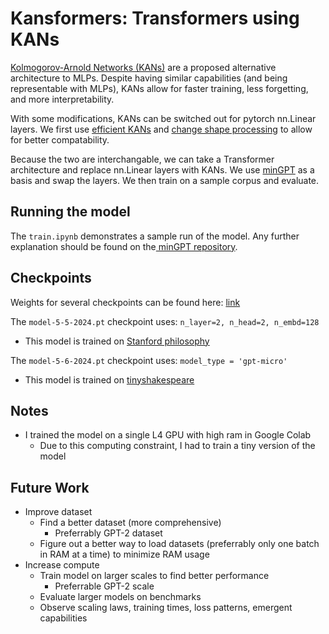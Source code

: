 # Kansformers: Transformers using KANs

[Kolmogorov-Arnold Networks (KANs)](https://github.com/KindXiaoming/pykan) are a proposed alternative architecture to MLPs. Despite having similar capabilities (and being representable with MLPs), KANs allow for faster training, less forgetting, and more interpretability.

With some modifications, KANs can be switched out for pytorch nn.Linear layers. We first use [efficient KANs](https://github.com/Blealtan/efficient-kan) and [change shape processing](https://github.com/Blealtan/efficient-kan/pull/6) to allow for better compatability. 

Because the two are interchangable, we can take a Transformer architecture and replace nn.Linear layers with KANs. We use [minGPT](https://github.com/karpathy/minGPT) as a basis and swap the layers. We then train on a sample corpus and evaluate.

## Running the model

The `train.ipynb` demonstrates a sample run of the model. Any further explanation should be found on the[ minGPT repository](https://github.com/karpathy/minGPT).

## Checkpoints

Weights for several checkpoints can be found here: [link](https://drive.google.com/drive/folders/1qYOhLGMI3MGbzZhRF8rXk47KqhrURq19?usp=share_link)

The `model-5-5-2024.pt` checkpoint uses: `n_layer=2, n_head=2, n_embd=128`
- This model is trained on [Stanford philosophy](https://huggingface.co/datasets/AiresPucrs/stanford-encyclopedia-philosophy)

The `model-5-6-2024.pt` checkpoint uses: `model_type = 'gpt-micro'`
- This model is trained on [tinyshakespeare](https://github.com/karpathy/llm.c/blob/master/prepro_tinyshakespeare.py)

## Notes
- I trained the model on a single L4 GPU with high ram in Google Colab
    - Due to this computing constraint, I had to train a tiny version of the model

## Future Work
- Improve dataset
    - Find a better dataset (more comprehensive)
        - Preferrably GPT-2 dataset
    - Figure out a better way to load datasets (preferrably only one batch in RAM at a time) to minimize RAM usage
- Increase compute
    - Train model on larger scales to find better performance
        - Preferrable GPT-2 scale
    - Evaluate larger models on benchmarks
    - Observe scaling laws, training times, loss patterns, emergent capabilities